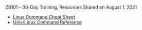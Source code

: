 ZB101 – 30-Day Training, Resources Shared on August 1, 2021
- [Linux Command Cheat Sheet](/static/pdf/Linux-Cheat-Sheet.pdf)
- [Unix/Linux Command Reference](/static/pdf/basic_UnixCommands.pdf)
